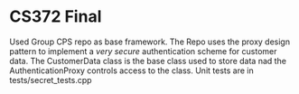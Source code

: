 # CS372 Final
Used Group CPS repo as base framework. The Repo uses the proxy design pattern to implement a *very secure* authentication scheme for customer data. The CustomerData class is the base class used to store data nad the AuthenticationProxy controls access to the class. Unit tests are in tests/secret_tests.cpp